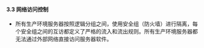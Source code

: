 #### 3.3 网络访问控制
* 所有生产环境服务器按照逻辑分组之间，使用安全组（防火墙）进行隔离，每个安全组之间的互访都定义了严格的流入和流出规则。所有生产环境服务器都无法通过外部网络直接访问服务器软件。